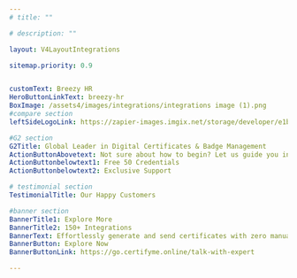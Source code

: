 ```yaml
---
# title: ""

# description: ""

layout: V4LayoutIntegrations

sitemap.priority: 0.9


customText: Breezy HR
HeroButtonLinkText: breezy-hr
BoxImage: /assets4/images/integrations/integrations image (1).png
#compare section
leftSideLogoLink: https://zapier-images.imgix.net/storage/developer/e1b56d27d3a4ab5cbf907ef8cab0b5a5.png?auto=format&ixlib=react-9.8.0&fit=crop&q=50&w=60&h=60&dpr=1

#G2 section
G2Title: Global Leader in Digital Certificates & Badge Management
ActionButtonAbovetext: Not sure about how to begin? Let us guide you in the right direction!
ActionButtonbelowtext1: Free 50 Credentials
ActionButtonbelowtext2: Exclusive Support

# testimonial section
TestimonialTitle: Our Happy Customers   

#banner section
BannerTitle1: Explore More
BannerTitle2: 150+ Integrations
BannerText: Effortlessly generate and send certificates with zero manual intervention using the most advanced digital credential management software of 2023.
BannerButton: Explore Now
BannerButtonLink: https://go.certifyme.online/talk-with-expert

---
```


